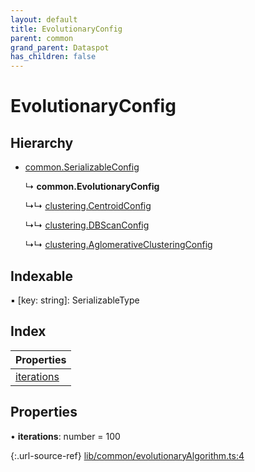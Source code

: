 ```yaml
---
layout: default
title: EvolutionaryConfig
parent: common
grand_parent: Dataspot
has_children: false
---
```


# EvolutionaryConfig

## Hierarchy

* [common.SerializableConfig](/docs/classes/common_serializableconfig)

  ↳ **common.EvolutionaryConfig**

  ↳↳ [clustering.CentroidConfig](/docs/classes/clustering_centroidconfig)

  ↳↳ [clustering.DBScanConfig](/docs/classes/clustering_dbscanconfig)

  ↳↳ [clustering.AglomerativeClusteringConfig](/docs/classes/clustering_aglomerativeclusteringconfig)

## Indexable

▪ [key: string]: SerializableType

## Index

| Properties |
|-----------|
| [iterations](#iterations) |

## Properties

•  **iterations**: number = 100

{:.url-source-ref}
[lib/common/evolutionaryAlgorithm.ts:4](https://github.com/ascentcore/dataspot/blob/b02167c/lib/common/evolutionaryAlgorithm.ts#L4)
